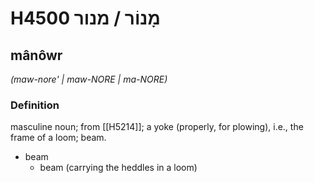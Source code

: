 # H4500 מָנוֹר / מנור

## mânôwr

_(maw-nore' | maw-NORE | ma-NORE)_

### Definition

masculine noun; from [[H5214]]; a yoke (properly, for plowing), i.e., the frame of a loom; beam.

- beam
    - beam (carrying the heddles in a loom)
